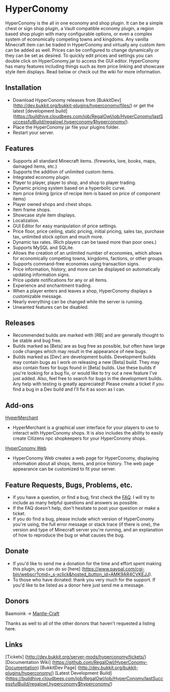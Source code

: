 HyperConomy
===========

HyperConomy is the all in one economy and shop plugin.  It can be a simple chest or sign shop plugin, a Vault compatible economy plugin, a region based shop plugin with many configurable options, or even a complex system of economically competing towns and kingdoms.  Any vanilla Minecraft item can be traded in HyperConomy and virtually any custom item can be added as well.  Prices can be configured to change dynamically or they can be set as desired.  To quickly edit prices and settings you can double click on HyperConomy.jar to access the GUI editor.  HyperConomy has many features including things such as item price linking and showcase style item displays.  Read below or check out the wiki for more information.


Installation
---------
* Download HyperConomy releases from [BukkitDev] (http://dev.bukkit.org/bukkit-plugins/hyperconomy/files/) or get the latest [development build] (https://buildhive.cloudbees.com/job/RegalOwl/job/HyperConomy/lastSuccessfulBuild/regalowl.hyperconomy$hyperconomy/).
* Place the HyperConomy jar file your plugins folder.
* Restart your server.


Features
---------

* Supports all standard Minecraft items. (fireworks, lore, books, maps, damaged items, etc.)
* Supports the addition of unlimited custom items.
* Integrated economy plugin.
* Player to player, player to shop, and shop to player trading.
* Dynamic pricing system based on a hyperbolic curve.
* Item price linking (price of recipe item is based on price of component items)
* Player owned shops and chest shops.
* Item frame shops.
* Showcase style item displays.
* Localization.
* GUI Editor for easy manipulation of price settings.
* Price floor, price ceiling, static pricing, initial pricing, sales tax, purchase tax, unlimited stock option and much more.
* Dynamic tax rates. (Rich players can be taxed more than poor ones.)
* Supports MySQL and SQLite.
* Allows the creation of an unlimited number of economies, which allows for economically competing towns, kingdoms, factions, or other groups.
* Supports command-free economies using transaction signs.
* Price information, history, and more can be displayed on automatically updating information signs.
* Price update notifications for any or all items.
* Experience and enchantment trading.
* When a player enters and leaves a shop, HyperConomy displays a customizable message.
* Nearly everything can be changed while the server is running.
* Unwanted features can be disabled.


Releases
---------

* Recommended builds are marked with [RB] and are generally thought to be stable and bug free.
* Builds marked as [Beta] are as bug free as possible, but often have large code changes which may result in the appearance of new bugs.
* Builds marked as [Dev] are development builds.  Development builds may contain bugs as I work on releasing a new [Beta] build. They may also contain fixes for bugs found in [Beta] builds. Use these builds if you're looking for a bug fix, or would like to try out a new feature I've just added. Also, feel free to search for bugs in the development builds. Any help with testing is greatly appreciated!  Please create a ticket if you find a bug in a Dev build and I'll fix it as soon as I can.


Add-ons
---------

[HyperMerchant](http://dev.bukkit.org/bukkit-plugins/hypermerchant/)

* HyperMerchant is a graphical user interface for your players to use to interact with HyperConomy shops.  It is also includes the ability to easily create Citizens npc shopkeepers for your HyperConomy shops.

[HyperConomy Web](http://dev.bukkit.org/bukkit-plugins/hyperconomy-web/)
* HyperConomy Web creates a web page for HyperConomy, displaying information about all shops, items, and price history. The web page appearance can be customized to fit your server.

Feature Requests, Bugs, Problems, etc.
---------

* If you have a question, or find a bug, first check the [FAQ](https://github.com/RegalOwl/HyperConomy-Documentation/blob/master/Wiki/FAQ.creole). I will try to include as many helpful questions and answers as possible.
* If the FAQ doesn't help, don't hesitate to post your question or make a ticket.
* If you do find a bug, please include which version of HyperConomy you're using, the full error message or stack trace (if there is one), the version and type of Minecraft server you're running, and an explanation of how to reproduce the bug or what causes the bug.


Donate
---------

* If you'd like to send me a donation for the time and effort spent making this plugin, you can do so [here] (https://www.paypal.com/cgi-bin/webscr?cmd=_s-xclick&hosted_button_id=AMK9AR4CVKEJJ). 
* To those who have donated: thank you very much for the support. If you'd like to be listed as a donor here just send me a message.

Donors
---------

Baamoink -> [Mantle-Craft](http://mantle-craft.com/)

Thanks as well to all of the other donors that haven't requested a listing here. 


Links
---------
[Tickets] (http://dev.bukkit.org/server-mods/hyperconomy/tickets/)
[Documentation Wiki] (https://github.com/RegalOwl/HyperConomy-Documentation)
[BukkitDev Page] (http://dev.bukkit.org/bukkit-plugins/hyperconomy/)
[Latest Development Build] (https://buildhive.cloudbees.com/job/RegalOwl/job/HyperConomy/lastSuccessfulBuild/regalowl.hyperconomy$hyperconomy/)
